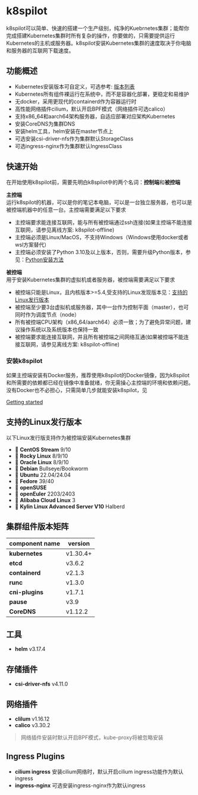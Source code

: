 # k8spilot
k8spilot可以简单、快速的搭建一个生产级别，纯净的Kuebrnetes集群；能帮你完成搭建Kubernetes集群时所有复杂的操作，你要做的，只需要提供运行Kubernetes的主机或服务器。k8spilot安装Kubernetes集群的速度取决于你电脑和服务器的互联网下载速度。

## 功能概述
+ Kubernetes安装版本可自定义，可选参考: [版本列表](https://dl.k8spilot.icu/kubernetes/kube-versions)
+ Kubernetes所有组件裸运行在系统中，而不是容器化部署，更稳定和易维护
+ 无docker，采用更现代的containerd作为容器运行时
+ 高性能网络插件cilium，默认开启BPF模式（网络插件可选calico）
+ 支持x86_64和aarch64架构服务器，自适应部署对应架构Kubernetes
+ 安装CoreDNS为集群DNS
+ 安装helm工具，helm安装在master节点上
+ 可选安装csi-driver-nfs作为集群默认StorageClass
+ 可选ingress-nginx作为集群默认IngressClass

## 快速开始
在开始使用k8spilot前，需要先明白k8spilot中的两个名词：**控制端**和**被控端**  

**主控端**  
运行k8spilot的机器，可以是你的笔记本电脑，可以是一台独立服务器，也可以是被控端机器中的任意一台。主控端需要满足以下要求  
+ 主控端要求能连接互联网，能与所有被控端通过ssh连接(如果主控端不能连接互联网，请参见离线方案: k8spilot-offline)
+ 主控端必须是Linux/MacOS，不支持Windows（Windows使用docker或者wsl方案替代）
+ 主控端必须安装了Python 3.10及以上版本，否则，需要升级Python版本，参见：[Python安装方法](docs/getting_started/install-python.md)    

**被控端**  
用于安装Kubernetes集群的虚拟机或者服务器，被控端需要满足以下要求  
+ 被控端只能是Linux，且内核版本>=5.4,受支持的Linux发现版本见：[支持的Linux发行版本](#支持的Linux发行版本)
+ 被控端至少要3台虚拟机或服务器，其中一台作为控制平面（master），也可同时作为调度节点（node）
+ 所有被控端CPU架构（x86_64/aarch64）必须一致；为了避免异常问题，建议操作系统以及系统版本也保持一致
+ 被控端要求能连接互联网，并且所有被控端之间网络互通(如果被控端不能连接互联网，请参见离线方案: k8spilot-offline)


### 安装k8spilot
如果主控端安装有Docker服务，推荐使用k8spilot的Docker镜像，因为k8spilot和所需要的依赖都已经在镜像中准备就绪，你无需操心主控端的环境和依赖问题。  
没有Docker也不必担心，只需简单几步就能安装k8spilot，见

[Getting started](docs/getting_started/getting-started.md)


## 支持的Linux发行版本
以下Linux发行版支持作为被控端安装Kubernetes集群  

+ :penguin: **CentOS Stream** 9/10
+ :penguin: **Rocky Linux** 8/9/10
+ :penguin: **Oracle Linux** 8/9/10
+ :penguin: **Debian** Bullseye/Bookworm
+ :penguin: **Ubuntu** 22.04/24.04
+ :penguin: **Fedore** 39/40
+ :penguin: **openSUSE** 
+ :penguin: **openEuler** 2203/2403
+ :penguin: **Alibaba Cloud Linux** 3
+ :penguin: **Kylin Linux Advanced Server V10** Halberd

## 集群组件版本矩阵
|component name | version |
| - | - |
| **kubernetes** | v1.30.4+ |
| **etcd** | v3.6.2 |
| **containerd** | v2.1.3 |
| **runc** | v1.3.0 |
| **cni-plugins** | v1.7.1 |
| **pause** | v3.9 |
| **CoreDNS** | v1.12.2 |

## 工具
+ **helm** v3.17.4

## 存储插件
+ **csi-driver-nfs** v4.11.0

## 网络插件
+ **clilum** v1.16.12
+ **calico** v3.30.2

> 网络插件安装时默认开启BPF模式，kube-proxy将被忽略安装

## Ingress Plugins
+ **cilium ingress** 安装cilium网络时，默认开启cilium ingress功能作为默认ingress
+ **ingress-nginx** 可选安装ingress-nginx作为默认ingress